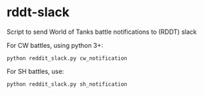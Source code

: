 # rddt-slack
Script to send World of Tanks battle notifications to (RDDT) slack

For CW battles, using python 3+:

`python reddit_slack.py cw_notification`

For SH battles, use:

`python reddit_slack.py sh_notification`
